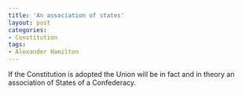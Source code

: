 ```yaml
---
title: 'An association of states'
layout: post
categories:
- Constitution
tags:
- Alexander Hamilton
---
```


If the Constitution is adopted the Union will be in fact and in theory an association of States of a Confederacy.